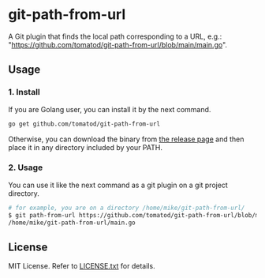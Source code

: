 # git-path-from-url
A Git plugin that finds the local path corresponding to a URL, e.g.:
"https://github.com/tomatod/git-path-from-url/blob/main/main.go".

## Usage
### 1. Install
If you are Golang user, you can install it by the next command.
```sh
go get github.com/tomatod/git-path-from-url
```

Otherwise, you can download the binary from [the release page](https://github.com/tomatod/git-path-from-url/releases) and then place it in any directory included by your PATH.

### 2. Usage
You can use it like the next command as a git plugin on a git project directory.

```sh
# for example, you are on a directory /home/mike/git-path-from-url/
$ git path-from-url https://github.com/tomatod/git-path-from-url/blob/main/main.go
/home/mike/git-path-from-url/main.go
```

## License
MIT License. Refer to [LICENSE.txt](LICENSE.txt) for details.
